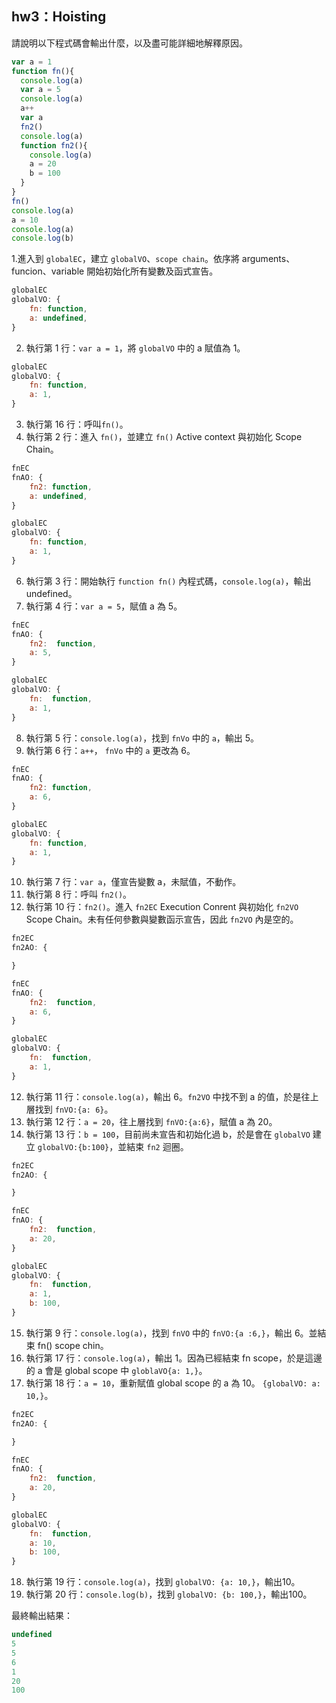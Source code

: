## hw3：Hoisting  
請說明以下程式碼會輸出什麼，以及盡可能詳細地解釋原因。  

```javascript
var a = 1
function fn(){
  console.log(a)
  var a = 5
  console.log(a)
  a++
  var a
  fn2()
  console.log(a)
  function fn2(){
    console.log(a)
    a = 20
    b = 100
  }
}
fn()
console.log(a)
a = 10
console.log(a)
console.log(b)
```  

1.進入到 `globalEC`，建立 `globalVO`、`scope chain`。依序將 arguments、funcion、variable 開始初始化所有變數及函式宣告。  

```javascript
globalEC
globalVO: {
    fn: function,
    a: undefined,
}
```
2. 執行第 1 行：`var a = 1`，將 `globalVO` 中的 a 賦值為 1。  
```javascript
globalEC
globalVO: {
    fn: function,
    a: 1,
}
```
3. 執行第 16 行：呼叫`fn()`。  
5. 執行第 2 行：進入 `fn()`，並建立 `fn()` Active context 與初始化 Scope Chain。  
```javascript
fnEC
fnAO: {
    fn2: function,
    a: undefined,
}

globalEC
globalVO: {
    fn: function,
    a: 1,
}
```
6. 執行第 3 行：開始執行 `function fn()` 內程式碼，`console.log(a)`，輸出 undefined。  
7. 執行第 4 行：`var a = 5`，賦值 a 為 5。  
```javascript
fnEC
fnAO: {
    fn2:  function,
    a: 5,
}

globalEC
globalVO: {
    fn:  function,
    a: 1,
}
```  
8. 執行第 5 行：`console.log(a)`，找到 `fnVo` 中的 `a`，輸出 5。  
9. 執行第 6 行：`a++`， `fnVo` 中的 `a` 更改為 6。  
```javascript
fnEC
fnAO: {
    fn2: function,
    a: 6,
}

globalEC
globalVO: {
    fn: function,
    a: 1,
}
```
10. 執行第 7 行：`var a`，僅宣告變數 a，未賦值，不動作。  
11. 執行第 8 行：呼叫 `fn2()`。
12. 執行第 10 行：`fn2()`。進入 `fn2EC` Execution Conrent 與初始化 `fn2VO` Scope Chain。未有任何參數與變數函示宣告，因此 `fn2VO` 內是空的。  
```javascript
fn2EC
fn2AO: {

}

fnEC
fnAO: {
    fn2:  function,
    a: 6,
}

globalEC
globalVO: {
    fn:  function,
    a: 1,
}
```
12. 執行第 11 行：`console.log(a)`，輸出 6。`fn2VO` 中找不到 a 的值，於是往上層找到 `fnVO:{a: 6}`。  
13. 執行第 12 行：`a = 20`，往上層找到 `fnVO:{a:6}`，賦值 a 為 20。  
14. 執行第 13 行：`b = 100`，目前尚未宣告和初始化過 b，於是會在 `globalVO` 建立 `globalVO:{b:100}`，並結束 `fn2` 迴圈。  
```javascript
fn2EC
fn2AO: {

}

fnEC
fnAO: {
    fn2:  function,
    a: 20,
}

globalEC
globalVO: {
    fn:  function,
    a: 1,
    b: 100,
}
```
15. 執行第 9 行：`console.log(a)`，找到 `fnVO` 中的 `fnVO:{a :6,}`，輸出 6。並結束 fn() scope chin。   
16. 執行第 17 行：`console.log(a)`，輸出 1。因為已經結束 fn scope，於是這邊的 a 會是 global scope 中 `globlaVO{a: 1,}`。  
17. 執行第 18 行：`a = 10`，重新賦值 global scope 的 a 為 10。 `{globalVO: a: 10,}`。  
```javascript
fn2EC
fn2AO: {

}

fnEC
fnAO: {
    fn2:  function,
    a: 20,
}

globalEC
globalVO: {
    fn:  function,
    a: 10,
    b: 100,
}
```
18. 執行第 19 行：`console.log(a)`，找到 `globalVO: {a: 10,}`，輸出10。  
19. 執行第 20 行：`console.log(b)`，找到 `globalVO: {b: 100,}`，輸出100。  

最終輸出結果：  
```javaScript
undefined
5
5 
6
1
20
100
```